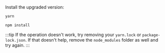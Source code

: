 Install the upgraded version:

<Tabs groupId="yarn-npm">

<TabItem value="yarn" label="yarn">

```bash
yarn
```

</TabItem>

<TabItem value="npm" label="npm">

```bash
npm install
```

</TabItem>

</Tabs>

:::tip
If the operation doesn't work, try removing your `yarn.lock` or `package-lock.json`. If that doesn't help, remove the `node_modules` folder as well and try again.
:::
